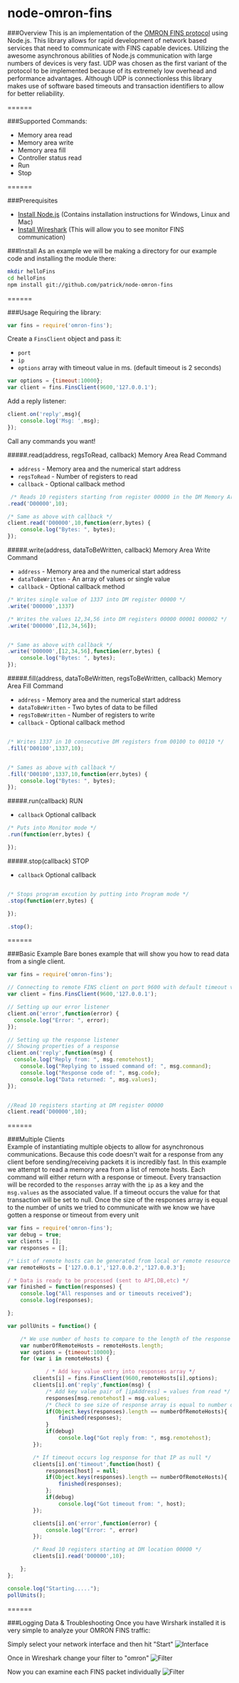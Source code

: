node-omron-fins
===============
###Overview
This is an implementation of the [OMRON FINS protocol](https://www.google.com/search?q=omrin+fins&oq=omrin+fins&aqs=chrome..69i57j0l5.945j0j7&sourceid=chrome&es_sm=93&ie=UTF-8#q=omron+fins&spell=1) using Node.js. This library allows for rapid development of network based services that need to communicate with FINS capable devices. Utilizing the awesome asynchronous abilities of Node.js communication with large numbers of devices is very fast. UDP was chosen as the first variant of the protocol to be implemented because of its extremely low overhead and performance advantages. Although UDP is connectionless this library makes use of software based timeouts and transaction identifiers to allow for better reliability. 

======

###Supported Commands:

* Memory area read
* Memory area write
* Memory area fill
* Controller status read
* Run
* Stop


======


###Prerequisites
* [Install Node.js](http://howtonode.org/how-to-install-nodejs) (Contains installation instructions for Windows, Linux and Mac)
* [Install Wireshark](http://www.wireshark.org/download.html) (This will allow you to see monitor FINS communication)



###Install
As an example we will be making a directory for our example code and installing the module there:
```sh
mkdir helloFins
cd helloFins
npm install git://github.com/patrick/node-omron-fins   
```

======

###Usage
Requiring the library:
```js
var fins = require('omron-fins');
```


Create a `FinsClient` object and pass it:
*  `port`
* `ip`
* `options` array with timeout value in ms. (default timeout is 2 seconds) 
```js
var options = {timeout:10000};
var client = fins.FinsClient(9600,'127.0.0.1');
```

Add a reply listener:
```js
client.on('reply',msg){
	console.log('Msg: ',msg);
});
```
Call any commands you want!




#####.read(address, regsToRead, callback)
Memory Area Read Command 
* `address` - Memory area and the numerical start address
* `regsToRead` - Number of registers to read
* `callback` - Optional callback method 

```js
 /* Reads 10 registers starting from register 00000 in the DM Memory Area */
.read('D00000',10);

/* Same as above with callback */
client.read('D00000',10,function(err,bytes) {
	console.log("Bytes: ", bytes);
});
```

#####.write(address, dataToBeWritten, callback)
Memory Area Write Command
* `address` - Memory area and the numerical start address
* `dataToBeWritten` - An array of values or single value
* `callback` - Optional callback method 
```js
/* Writes single value of 1337 into DM register 00000 */
.write('D00000',1337)

/* Writes the values 12,34,56 into DM registers 00000 00001 000002 */
.write('D00000',[12,34,56]);


/* Same as above with callback */
.write('D00000',[12,34,56],function(err,bytes) {
	console.log("Bytes: ", bytes);
});
```

#####.fill(address, dataToBeWritten, regsToBeWritten, callback)
Memory Area Fill Command
* `address` - Memory area and the numerical start address
* `dataToBeWritten` - Two bytes of data to be filled
* `regsToBeWritten` - Number of registers to write
* `callback` - Optional callback method
```js

/* Writes 1337 in 10 consecutive DM registers from 00100 to 00110 */
.fill('D00100',1337,10);


/* Sames as above with callback */
.fill('D00100',1337,10,function(err,bytes) {
	console.log("Bytes: ", bytes); 
});


```


#####.run(callback)
RUN
* `callback` Optional callback
```js
/* Puts into Monitor mode */
.run(function(err,bytes) {

});


```

#####.stop(callback)
STOP
* `callback` Optional callback

```js

/* Stops program excution by putting into Program mode */
.stop(function(err,bytes) {

});

.stop();
```



======


###Basic Example
Bare bones example that will show you how to read data from a single client.

```js
var fins = require('omron-fins');

// Connecting to remote FINS client on port 9600 with default timeout value.
var client = fins.FinsClient(9600,'127.0.0.1');

// Setting up our error listener
client.on('error',function(error) {
  console.log("Error: ", error);
});

// Setting up the response listener
// Showing properties of a response
client.on('reply',function(msg) {
  console.log("Reply from: ", msg.remotehost);
	console.log("Replying to issued command of: ", msg.command);
	console.log("Response code of: ", msg.code);
	console.log("Data returned: ", msg.values);
});


//Read 10 registers starting at DM register 00000
client.read('D00000',10);


```
======


###Multiple Clients  
Example of instantiating multiple objects to allow for asynchronous communications. Because this code doesn't wait for a response from any client before sending/receiving packets it is incredibly fast. In this example we attempt to read a memory area from a list of remote hosts. Each command will either return with a response or timeout. Every transaction will be recorded to the `responses` array with the `ip` as a key and the `msg.values` as the associated value. If a timeout occurs the value for that transaction will be set to null. Once the size of the responses array is equal to the number of units we tried to communicate with we know we have gotten a response or timeout from every unit


```js
var fins = require('omron-fins');
var debug = true;
var clients = [];
var responses = [];

/* List of remote hosts can be generated from local or remote resource */
var remoteHosts = ['127.0.0.1','127.0.0.2','127.0.0.3'];

/ * Data is ready to be processed (sent to API,DB,etc) */
var finished = function(responses) {
	console.log("All responses and or timeouts received");
	console.log(responses);

};

var pollUnits = function() {

    /* We use number of hosts to compare to the length of the response array */
	var numberOfRemoteHosts = remoteHosts.length;
    var options = {timeout:10000};
	for (var i in remoteHosts) {

	        / * Add key value entry into responses array */
		clients[i] = fins.FinsClient(9600,remoteHosts[i],options);
		clients[i].on('reply',function(msg) {
			/* Add key value pair of [ipAddress] = values from read */
			responses[msg.remotehost] = msg.values;
			/* Check to see size of response array is equal to number of hosts */
			if(Object.keys(responses).length == numberOfRemoteHosts){
				finished(responses);
			}
			if(debug)
				console.log("Got reply from: ", msg.remotehost);
		});

		/* If timeout occurs log response for that IP as null */
		clients[i].on('timeout',function(host) {
			responses[host] = null;
			if(Object.keys(responses).length == numberOfRemoteHosts){
				finished(responses);
			};
			if(debug)
				console.log("Got timeout from: ", host);
		});

		clients[i].on('error',function(error) {
			console.log("Error: ", error)
		});

		/* Read 10 registers starting at DM location 00000 */
		clients[i].read('D00000',10);

	};
};

console.log("Starting.....");
pollUnits();

```
======

###Logging Data & Troubleshooting
Once you have Wirshark installed it is very simple to analyze your OMRON FINS traffic:

Simply select your network interface and then hit "Start"
![Interface](http://i.imgur.com/9K8u9pB.png "Select interface and hit start")

Once in Wireshark change your filter to "omron"
![Filter](http://i.imgur.com/j3GxeJn.png "Change filter")

Now you can examine each FINS packet individually
![Filter](http://i.imgur.com/3Wjpbqf.png "Examine Packet")


